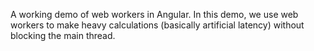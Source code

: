 A working demo of web workers in Angular. In this demo, we use web workers to make heavy calculations (basically artificial latency) without blocking the main thread.
